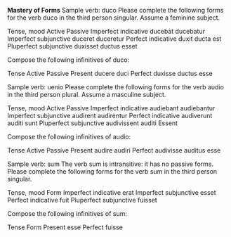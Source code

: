**Mastery of Forms**
Sample verb: duco
Please complete the following forms for the verb duco in the third person singular. Assume a feminine subject.

Tense, mood	              Active	        Passive
Imperfect indicative	 	   ducebat        ducebatur
Imperfect subjunctive	 	  duceret        duceretur
Perfect indicative	 	     duxit          ducta est 
Pluperfect subjunctive    duxisset       ductus esset

Compose the following infinitives of duco:

Tense	          Active	        Passive
Present	 	      ducere         duci
Perfect	 	      duxisse        ductus esse

Sample verb: uenio
Please complete the following forms for the verb audio in the third person plural. Assume a masculine subject.
 
Tense, mood	                 Active	        Passive
Imperfect indicative	 	      audiebant      audiebantur
Imperfect subjunctive	 	     audirent       audirentur
Perfect indicative	 	        audiverunt    	auditi sunt
Pluperfect subjunctive	 	    audivissent    auditi Essent

Compose the following infinitives of audio:

Tense	                Active             	Passive
Present	 	            audire              audiri
Perfect	 	            audivisse           auditus esse

Sample verb: sum
The verb sum is intransitive: it has no passive forms.
Please complete the following forms for the verb sum in the third person singular.

Tense, mood	                        Form
Imperfect indicative	              	erat
Imperfect subjunctive	              esset
Perfect indicative	                 fuit
Pluperfect subjunctive	             fuisset

Compose the following infinitives of sum:

Tense           	Form
Present	         esse
Perfect	         fuisse
